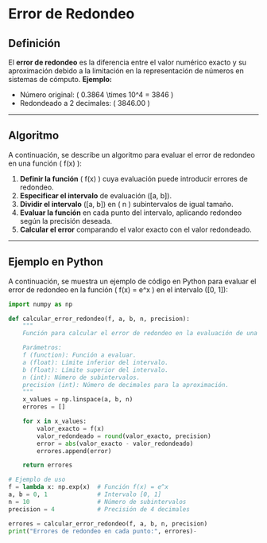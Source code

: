 # Error de Redondeo
## Definición
El **error de redondeo** es la diferencia entre el valor numérico exacto y su aproximación debido a la limitación en la representación de números en sistemas de cómputo.
**Ejemplo:**  
- Número original: \( 0.3864 \times 10^4 = 3846 \)  
- Redondeado a 2 decimales: \( 3846.00 \)
---

## Algoritmo
A continuación, se describe un algoritmo para evaluar el error de redondeo en una función \( f(x) \):
1. **Definir la función** \( f(x) \) cuya evaluación puede introducir errores de redondeo.  
2. **Especificar el intervalo** de evaluación \([a, b]\).  
3. **Dividir el intervalo** \([a, b]\) en \( n \) subintervalos de igual tamaño.  
4. **Evaluar la función** en cada punto del intervalo, aplicando redondeo según la precisión deseada.  
5. **Calcular el error** comparando el valor exacto con el valor redondeado.

---

## Ejemplo en Python  
A continuación, se muestra un ejemplo de código en Python para evaluar el error de redondeo en la función \( f(x) = e^x \) en el intervalo \([0, 1]\):  

```python
import numpy as np

def calcular_error_redondeo(f, a, b, n, precision):
    """
    Función para calcular el error de redondeo en la evaluación de una función f(x) en el intervalo [a, b].

    Parámetros:
    f (function): Función a evaluar.
    a (float): Límite inferior del intervalo.
    b (float): Límite superior del intervalo.
    n (int): Número de subintervalos.
    precision (int): Número de decimales para la aproximación.
    """
    x_values = np.linspace(a, b, n)
    errores = []

    for x in x_values:
        valor_exacto = f(x)
        valor_redondeado = round(valor_exacto, precision)
        error = abs(valor_exacto - valor_redondeado)
        errores.append(error)

    return errores

# Ejemplo de uso
f = lambda x: np.exp(x)  # Función f(x) = e^x
a, b = 0, 1              # Intervalo [0, 1]
n = 10                   # Número de subintervalos
precision = 4            # Precisión de 4 decimales

errores = calcular_error_redondeo(f, a, b, n, precision)
print("Errores de redondeo en cada punto:", errores)-
